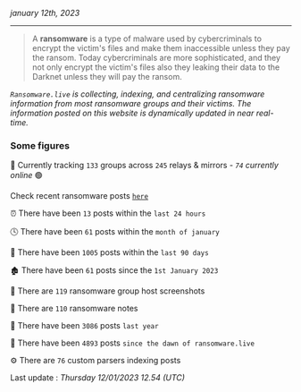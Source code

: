 _january 12th, 2023_

---

> A **ransomware** is a type of malware used by cybercriminals to encrypt the victim's files and make them inaccessible unless they pay the ransom. Today cybercriminals are more sophisticated, and they not only encrypt the victim's files also they leaking their data to the Darknet unless they will pay the ransom.


_`Ransomware.live` is collecting, indexing, and centralizing ransomware information from most ransomware groups and their victims. The information posted on this website is dynamically updated in near real-time._

### Some figures 

🔎 Currently tracking `133` groups across `245` relays & mirrors - _`74` currently online_ 🟢

Check recent ransomware posts [`here`](recentposts.md)


⏰ There have been `13` posts within the `last 24 hours`

🕓 There have been `61` posts within the `month of january`

📅 There have been `1005` posts within the `last 90 days`

🏚 There have been `61` posts since the `1st January 2023`

📸 There are `119` ransomware group host screenshots

📝 There are `110` ransomware notes

🚀 There have been `3086` posts `last year`

🐣 There have been `4893` posts `since the dawn of ransomware.live`

⚙️ There are `76` custom parsers indexing posts



Last update : _Thursday 12/01/2023 12.54 (UTC)_

